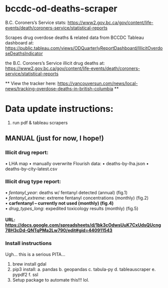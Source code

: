 # bccdc-od-deaths-scraper

B.C. Coroners’s Service stats: https://www2.gov.bc.ca/gov/content/life-events/death/coroners-service/statistical-reports

Scrapes drug overdose deaths & related data from BCCDC Tableau dashboard at: 
https://public.tableau.com/views/ODQuarterlyReportDashboard/IllicitOverdoseDeathsIndicator

the B.C. Coroners’s Service illicit drug deaths at: https://www2.gov.bc.ca/gov/content/life-events/death/coroners-service/statistical-reports


** View the tracker here: https://vancouversun.com/news/local-news/tracking-overdose-deaths-in-british-columbia **


# Data update instructions:
1. run pdf & tableau scrapers

## MANUAL (just for now, I hope!)
### Illicit drug report:
• LHA map
    • manually overwrite Flourish data:
        • deaths-by-lha.json
        • deaths-by-city-latest.csv

### Illicit drug type report:
• *fentanyl_year*: deaths w/ fentanyl detected (annual) (fig.1)  
• *fentanyl_extreme*: extreme fentanyl concentrations (monthly) (fig.2)  
• **carfentanyl – currently not used (monthly) (fig.4)**  
• *drug_types_long*: expedited toxicology results (monthly) (fig.5)  

####  URL: https://docs.google.com/spreadsheets/d/1bk3cOdwsUuK7CxUdsQUcng78H3cDd-QNTqPMa2Lw790/edit#gid=440911543 


### Install instructions
Ugh... this is a serious PITA...
1. brew install gdal
2. pip3 install:
    a. pandas
    b. geopandas
    c. tabula-py
    d. tableauscraper
    e. pypdf2
    f. ssl
3. Setup package to automate this!!! lol.


